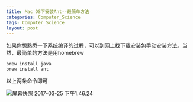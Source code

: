 ```yaml
---
title: Mac OS下安装Ant--最简单方法
categories: Computer_Science
tags: Computer_Science
layout: post
---
```




如果你想熟悉一下系统编译的过程，可以到网上找下载安装包手动安装方法。当然，最简单的方法是用homebrew

```shell
brew install java
brew install ant
```

以上两条命令即可

![屏幕快照 2017-03-25 下午1.46.24](https://thumbnail0.baidupcs.com/thumbnail/7343106a04cbe8fb7e0ffd8f8e879359?fid=1126347302-250528-250534322781989&time=1490421600&rt=sh&sign=FDTAER-DCb740ccc5511e5e8fedcff06b081203-x8gsWLP13r9jdb5dlWrhdSZQiu0%3D&expires=8h&chkv=0&chkbd=0&chkpc=&dp-logid=1939028995448949513&dp-callid=0&size=c710_u400&quality=100)
